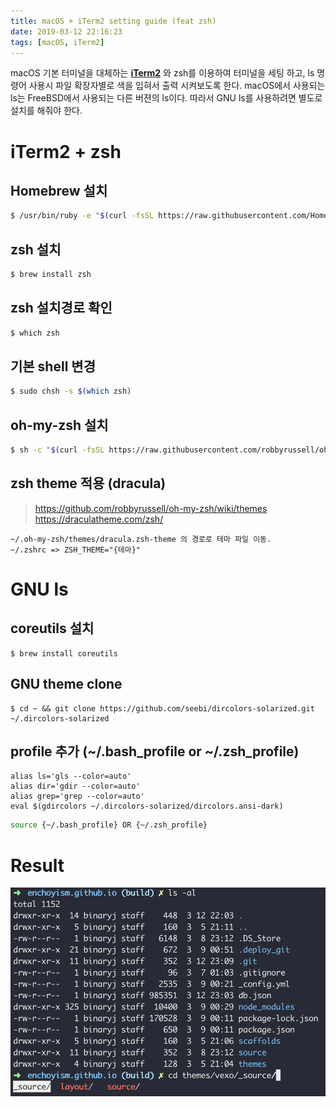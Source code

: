 ```yaml
---
title: macOS + iTerm2 setting guide (feat zsh)
date: 2019-03-12 22:16:23
tags: [macOS, iTerm2]
---
```

macOS 기본 터미널을 대체하는 **[iTerm2](https://www.iterm2.com/)** 와 zsh를 이용하여 터미널을 세팅 하고, ls 명령어 사용시 파일 확장자별로 색을 입혀서 출력 시켜보도록 한다. macOS에서 사용되는 ls는 FreeBSD에서 사용되는 다른 버젼의 ls이다. 따라서 GNU ls를 사용하려면 별도로 설치를 해줘야 한다.

# iTerm2 + zsh

## Homebrew 설치
``` bash
$ /usr/bin/ruby -e "$(curl -fsSL https://raw.githubusercontent.com/Homebrew/install/master/install)"
```

## zsh 설치
``` bash
$ brew install zsh
```

## zsh 설치경로 확인
``` bash
$ which zsh
```

## 기본 shell 변경
``` bash
$ sudo chsh -s $(which zsh)
```

## oh-my-zsh 설치
``` bash
$ sh -c "$(curl -fsSL https://raw.githubusercontent.com/robbyrussell/oh-my-zsh/master/tools/install.sh)"
```

## zsh theme 적용 (dracula)
> https://github.com/robbyrussell/oh-my-zsh/wiki/themes
> https://draculatheme.com/zsh/

``` plain
~/.oh-my-zsh/themes/dracula.zsh-theme 의 경로로 테마 파일 이동.
~/.zshrc => ZSH_THEME="{테마}"
```

# GNU ls

## coreutils 설치
```
$ brew install coreutils
```

## GNU theme clone
```
$ cd ~ && git clone https://github.com/seebi/dircolors-solarized.git ~/.dircolors-solarized
```

## profile 추가 (~/.bash_profile or ~/.zsh_profile)
``` plain
alias ls='gls --color=auto'
alias dir='gdir --color=auto'
alias grep='grep --color=auto'
eval $(gdircolors ~/.dircolors-solarized/dircolors.ansi-dark)
```
``` bash
source {~/.bash_profile} OR {~/.zsh_profile}
```

# Result
![macos-iterm2-setting-1](/images/macos-iterm2-setting-1.png)
